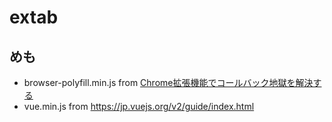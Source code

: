 # extab


## めも
- browser-polyfill.min.js from [Chrome拡張機能でコールバック地獄を解決する](https://www.mizdra.net/entry/2018/06/26/174108)
- vue.min.js from https://jp.vuejs.org/v2/guide/index.html
